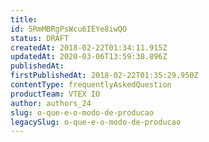 ```yaml
---
title: 
id: 5RmMBRgPsWcu6IEYe8iwQO
status: DRAFT
createdAt: 2018-02-22T01:34:11.915Z
updatedAt: 2020-03-06T13:59:38.896Z
publishedAt: 
firstPublishedAt: 2018-02-22T01:35:29.950Z
contentType: frequentlyAskedQuestion
productTeam: VTEX IO
author: authors_24
slug: o-que-e-o-modo-de-producao
legacySlug: o-que-e-o-modo-de-producao
---
```



